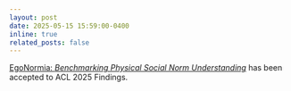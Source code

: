 ```yaml
---
layout: post
date: 2025-05-15 15:59:00-0400
inline: true
related_posts: false
---
```


[EgoNormia: *Benchmarking Physical Social Norm Understanding*](https://egonormia.org) has been accepted to ACL 2025 Findings.